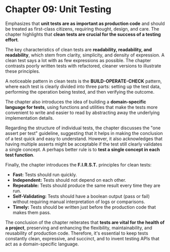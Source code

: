 # Chapter 09: Unit Testing

Emphasizes that **unit tests are as important as production code** and should be treated as first-class citizens, requiring thought, design, and care. The chapter highlights that **clean tests are crucial for the success of a testing effort**.

The key characteristics of clean tests are **readability, readability, and readability**, which stem from clarity, simplicity, and density of expression. A clean test says a lot with as few expressions as possible. The chapter contrasts poorly written tests with refactored, cleaner versions to illustrate these principles.

A noticeable pattern in clean tests is the **BUILD-OPERATE-CHECK** pattern, where each test is clearly divided into three parts: setting up the test data, performing the operation being tested, and then verifying the outcome.

The chapter also introduces the idea of building a **domain-specific language for tests**, using functions and utilities that make the tests more convenient to write and easier to read by abstracting away the underlying implementation details.

Regarding the structure of individual tests, the chapter discusses the "one assert per test" guideline, suggesting that it helps in making the conclusion of a test quick and easy to understand. However, it also acknowledges that having multiple asserts might be acceptable if the test still clearly validates a single concept. A perhaps better rule is to **test a single concept in each test function**.

Finally, the chapter introduces the **F.I.R.S.T.** principles for clean tests:

- **Fast:** Tests should run quickly.
- **Independent:** Tests should not depend on each other.
- **Repeatable:** Tests should produce the same result every time they are run.
- **Self-Validating:** Tests should have a boolean output (pass or fail) without requiring manual interpretation of logs or comparisons.
- **Timely:** Tests should be written just before the production code that makes them pass.

The conclusion of the chapter reiterates that **tests are vital for the health of a project**, preserving and enhancing the flexibility, maintainability, and reusability of production code. Therefore, it's essential to keep tests constantly clean, expressive, and succinct, and to invent testing APIs that act as a domain-specific language.
